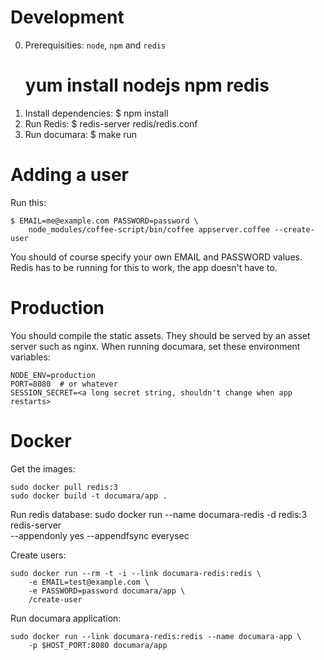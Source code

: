 # Development #

0. Prerequisities: `node`, `npm` and `redis`
    # yum install nodejs npm redis
1. Install dependencies:
    $ npm install
2. Run Redis:
    $ redis-server redis/redis.conf
3. Run documara:
    $ make run


# Adding a user #

Run this:

    $ EMAIL=me@example.com PASSWORD=password \
        node_modules/coffee-script/bin/coffee appserver.coffee --create-user

You should of course specify your own EMAIL and PASSWORD values. Redis has to
be running for this to work, the app doesn't have to.


# Production #

You should compile the static assets. They should be served by an asset server
such as nginx.  When running documara, set these environment variables:

    NODE_ENV=production
    PORT=8080  # or whatever
    SESSION_SECRET=<a long secret string, shouldn't change when app restarts>


# Docker #

Get the images:

    sudo docker pull redis:3
    sudo docker build -t documara/app .

Run redis database:
    sudo docker run --name documara-redis -d redis:3 redis-server \
        --appendonly yes --appendfsync everysec

Create users:

    sudo docker run --rm -t -i --link documara-redis:redis \
        -e EMAIL=test@example.com \
        -e PASSWORD=password documara/app \
        /create-user

Run documara application:

    sudo docker run --link documara-redis:redis --name documara-app \
        -p $HOST_PORT:8080 documara/app
